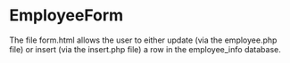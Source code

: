 # EmployeeForm

The file form.html allows the user to either update (via the employee.php file) or insert (via the insert.php file) a row in the employee_info database.

